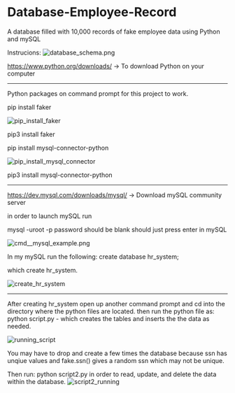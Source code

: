# Database-Employee-Record
A database filled with 10,000 records of fake employee data using Python and mySQL

Instrucions: 
![database_schema.png](https://gitlab.com/ScarDemon/cs-517_database_project/-/raw/master/database_schema.png)

https://www.python.org/downloads/  -> To download Python on your computer




_________________________________________________________
Python packages on command prompt for this project to work.


pip install faker 

![pip_install_faker](https://gitlab.com/ScarDemon/cs-517_database_project/-/raw/master/pip_install_faker.PNG)


pip3 install faker



pip install mysql-connector-python

![pip_install_mysql_connector](https://gitlab.com/ScarDemon/cs-517_database_project/-/raw/master/pip_install_mysql_connector.PNG)

pip3 install mysql-connector-python
___________________________________________________________

https://dev.mysql.com/downloads/mysql/  -> Download mySQL community server 

in order to launch mySQL run 


mysql -uroot -p 
password should be blank should just press enter 
in mySQL 

![cmd__mysql_example.png](https://gitlab.com/ScarDemon/cs-517_database_project/-/raw/master/cmd_mysql_example.PNG)

In my mySQL run the following:
create database hr_system;  

which create hr_system.  

![create_hr_system](https://gitlab.com/ScarDemon/cs-517_database_project/-/raw/master/create_hr_system.PNG)
______________________________________________________________
After creating hr_system open up another command prompt and cd into the directory where the python files are located.
then run the python file as:
python script.py  - which creates the tables and inserts the the data as needed.

![running_script](https://gitlab.com/ScarDemon/cs-517_database_project/-/raw/master/running_script.py_in_command_prompt_to_insert_and_create_data_for_hr_System.PNG)

You may have to drop and create a few times the database 
because ssn has unqiue values and fake.ssn() gives a random ssn which may not be unique.  


Then run:  python script2.py in order to read, update, and delete the data within the database.
![script2_running](https://gitlab.com/ScarDemon/cs-517_database_project/-/raw/master/script2_running.PNG)

